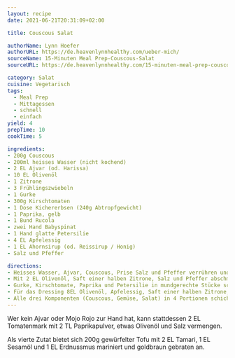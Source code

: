 ```yaml
---
layout: recipe
date: 2021-06-21T20:31:09+02:00

title: Couscous Salat

authorName: Lynn Hoefer
authorURL: https://de.heavenlynnhealthy.com/ueber-mich/
sourceName: 15-Minuten Meal Prep-Couscous-Salat
sourceURL: https://de.heavenlynnhealthy.com/15-minuten-meal-prep-couscous-salat/

category: Salat
cuisine: Vegetarisch
tags:
  - Meal Prep
  - Mittagessen
  - schnell
  - einfach
yield: 4
prepTime: 10
cookTime: 5

ingredients:
- 200g Couscous
- 200ml heisses Wasser (nicht kochend)
- 2 EL Ajvar (od. Harissa)
- 10 EL Olivenöl
- 1 Zitrone
- 3 Frühlingszwiebeln
- 1 Gurke
- 300g Kirschtomaten
- 1 Dose Kichererbsen (240g Abtropfgewicht)
- 1 Paprika, gelb
- 1 Bund Rucola
- zwei Hand Babyspinat
- 1 Hand glatte Petersilie
- 4 EL Apfelessig
- 1 EL Ahornsirup (od. Reissirup / Honig)
- Salz und Pfeffer

directions:
- Heisses Wasser, Ajvar, Couscous, Prise Salz und Pfeffer verrühren und 5 Minuten quellen lassen
- Mit 2 EL Olivenöl, Saft einer halben Zitrone, Salz und Pfeffer abschmecken
- Gurke, Kirschtomate, Paprika und Petersilie in mundgerechte Stücke schneiden, Kichererbsen abgiessen und in einer Schüssel vermengen
- Für das Dressing 8EL Olivenöl, Apfelessig, Saft einer halben Zitrone, Ahornsirup, einen halben TL Salz und eine Prise Pfeffer vermengen
- Alle drei Komponenten (Couscous, Gemüse, Salat) in 4 Portionen schichten und vor Verzehr das Dressing dazu geben
---
```


Wer kein Ajvar oder Mojo Rojo zur Hand hat, kann stattdessen 2 EL Tomatenmark mit 2 TL Paprikapulver, etwas Olivenöl und Salz vermengen.

Als vierte Zutat bietet sich 200g gewürfelter Tofu mit 2 EL Tamari, 1 EL Sesamöl und 1 EL Erdnussmus mariniert und goldbraun gebraten an.
